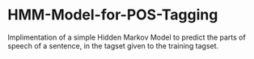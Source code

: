# HMM-Model-for-POS-Tagging

Implimentation of a simple Hidden Markov Model to predict the parts of speech of a sentence, in the tagset given to the training tagset.
